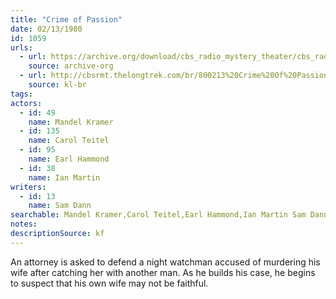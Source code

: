 ```yaml
---
title: "Crime of Passion"
date: 02/13/1980
id: 1059
urls: 
  - url: https://archive.org/download/cbs_radio_mystery_theater/cbs_radio_mystery_theater-1051-1100.zip/cbs_radio_mystery_theater-1051-1100%2Fcbsrmt_1059_crime_of_passion.mp3
    source: archive-org
  - url: http://cbsrmt.thelongtrek.com/br/800213%20Crime%20Of%20Passion%20-%20WBBM.mp3
    source: kl-br
tags: 
actors:  
  - id: 49
    name: Mandel Kramer  
  - id: 135
    name: Carol Teitel  
  - id: 95
    name: Earl Hammond  
  - id: 38
    name: Ian Martin
writers:  
  - id: 13
    name: Sam Dann
searchable: Mandel Kramer,Carol Teitel,Earl Hammond,Ian Martin Sam Dann
notes: 
descriptionSource: kf
---
```

An attorney is asked to defend a night watchman accused of murdering his wife after catching her with another man. As he builds his case, he begins to suspect that his own wife may not be faithful.